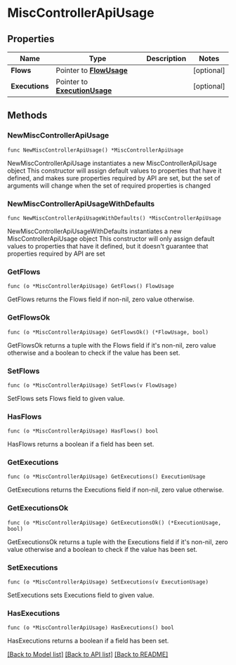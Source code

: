 # MiscControllerApiUsage

## Properties

Name | Type | Description | Notes
------------ | ------------- | ------------- | -------------
**Flows** | Pointer to [**FlowUsage**](FlowUsage.md) |  | [optional] 
**Executions** | Pointer to [**ExecutionUsage**](ExecutionUsage.md) |  | [optional] 

## Methods

### NewMiscControllerApiUsage

`func NewMiscControllerApiUsage() *MiscControllerApiUsage`

NewMiscControllerApiUsage instantiates a new MiscControllerApiUsage object
This constructor will assign default values to properties that have it defined,
and makes sure properties required by API are set, but the set of arguments
will change when the set of required properties is changed

### NewMiscControllerApiUsageWithDefaults

`func NewMiscControllerApiUsageWithDefaults() *MiscControllerApiUsage`

NewMiscControllerApiUsageWithDefaults instantiates a new MiscControllerApiUsage object
This constructor will only assign default values to properties that have it defined,
but it doesn't guarantee that properties required by API are set

### GetFlows

`func (o *MiscControllerApiUsage) GetFlows() FlowUsage`

GetFlows returns the Flows field if non-nil, zero value otherwise.

### GetFlowsOk

`func (o *MiscControllerApiUsage) GetFlowsOk() (*FlowUsage, bool)`

GetFlowsOk returns a tuple with the Flows field if it's non-nil, zero value otherwise
and a boolean to check if the value has been set.

### SetFlows

`func (o *MiscControllerApiUsage) SetFlows(v FlowUsage)`

SetFlows sets Flows field to given value.

### HasFlows

`func (o *MiscControllerApiUsage) HasFlows() bool`

HasFlows returns a boolean if a field has been set.

### GetExecutions

`func (o *MiscControllerApiUsage) GetExecutions() ExecutionUsage`

GetExecutions returns the Executions field if non-nil, zero value otherwise.

### GetExecutionsOk

`func (o *MiscControllerApiUsage) GetExecutionsOk() (*ExecutionUsage, bool)`

GetExecutionsOk returns a tuple with the Executions field if it's non-nil, zero value otherwise
and a boolean to check if the value has been set.

### SetExecutions

`func (o *MiscControllerApiUsage) SetExecutions(v ExecutionUsage)`

SetExecutions sets Executions field to given value.

### HasExecutions

`func (o *MiscControllerApiUsage) HasExecutions() bool`

HasExecutions returns a boolean if a field has been set.


[[Back to Model list]](../README.md#documentation-for-models) [[Back to API list]](../README.md#documentation-for-api-endpoints) [[Back to README]](../README.md)


